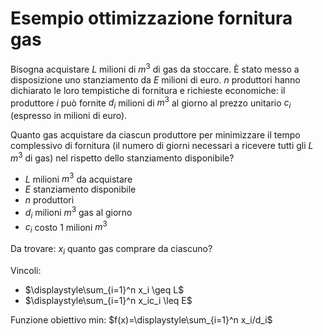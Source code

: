 # Esempio ottimizzazione fornitura gas

Bisogna acquistare $L$ milioni di $m^3$ di gas da stoccare. È stato messo a disposizione uno stanziamento da $E$ milioni di euro. $n$ produttori hanno dichiarato le loro tempistiche di fornitura e richieste economiche: il produttore $i$ può fornite $d_i$ milioni di $m^3$ al giorno al prezzo unitario $c_i$ (espresso in milioni di euro).

Quanto gas acquistare da ciascun produttore per minimizzare il tempo complessivo di fornitura (il numero di giorni necessari a ricevere tutti gli $L$ $m^3$ di gas) nel rispetto dello stanziamento disponibile?

- $L$ milioni $m^3$ da acquistare
- $E$ stanziamento disponibile
- $n$ produttori
- $d_i$ milioni $m^3$ gas al giorno
- $c_i$ costo 1 milioni $m^3$

Da trovare:
$x_i$ quanto gas comprare da ciascuno?

Vincoli:
- $\displaystyle\sum_{i=1}^n x_i \geq L$
- $\displaystyle\sum_{i=1}^n x_ic_i \leq E$

Funzione obiettivo min: $f(x)=\displaystyle\sum_{i=1}^n x_i/d_i$
